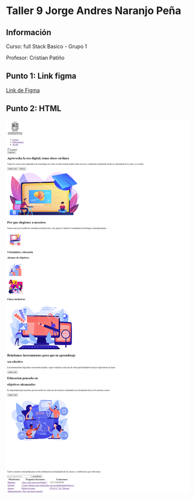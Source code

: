 <h1>Taller 9 Jorge Andres Naranjo Peña</h1>

<h2> Información</h2>

<p>Curso: full Stack Basico - Grupo 1</p>
<p>Profesor: Cristian Patiño</p>

<h2> Punto 1: Link figma </h2>

<a href="https://www.figma.com/file/5qNwy1gJuFzJdc9MEjzjuB/Jorge-Andres-Naranjo-Pe%C3%B1a?type=design&node-id=0%3A1&mode=design&t=sL7zFpjswYzZxcHO-1" target="_blank">Link de Figma</a>

<h2> Punto 2: HTML</h2>
<img src="./public/images/HTML.png" alt ="HTML">
